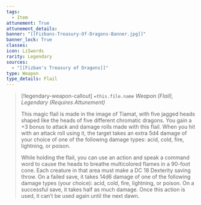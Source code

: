 ```yaml
---
tags:
  - Item
attunement: True
attunement_details: 
banner: "[[Fizbans-Treasury-Of-Dragons-Banner.jpg]]"
banner_lock: True
classes:
icon: LiSwords
rarity: Legendary
sources:
  - "[[Fizban's Treasury of Dragons]]"
type: Weapon
type_details: Flail
---
```

>[!legendary-weapon-callout] `=this.file.name`
>*Weapon (Flail), Legendary (Requires Attunement)*
>
>This magic flail is made in the image of Tiamat, with five jagged heads shaped like the heads of five different chromatic dragons. You gain a +3 bonus to attack and damage rolls made with this flail. When you hit with an attack roll using it, the target takes an extra 5d4 damage of your choice of one of the following damage types: acid, cold, fire, lightning, or poison.
>
>While holding the flail, you can use an action and speak a command word to cause the heads to breathe multicolored flames in a 90-foot cone. Each creature in that area must make a DC 18 Dexterity saving throw. On a failed save, it takes 14d6 damage of one of the following damage types (your choice): acid, cold, fire, lightning, or poison. On a successful save, it takes half as much damage. Once this action is used, it can’t be used again until the next dawn.
>
>
